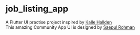# job_listing_app

A Flutter UI practise project inspired by [Kalle Hallden](https://www.youtube.com/watch?v=9X_y8FJCNb0&t=881s)  
This amazing Community App UI is designed by [Saepul Rohman](https://dribbble.com/shots/5702856-Community-App-Exploration)  
